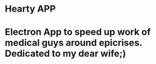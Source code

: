 # Hearty APP
# Electron App to speed up work of medical guys around epicrises. Dedicated to my dear wife;)
